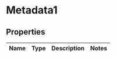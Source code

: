 
# Metadata1

## Properties
Name | Type | Description | Notes
------------ | ------------- | ------------- | -------------



